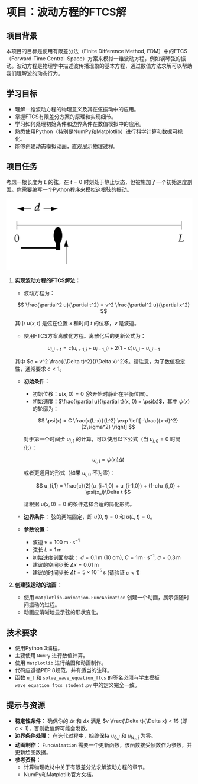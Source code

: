 # 项目：波动方程的FTCS解

## 项目背景

本项目的目标是使用有限差分法（Finite Difference Method, FDM）中的FTCS（Forward-Time Central-Space）方案来模拟一维波动方程，例如钢琴弦的振动。波动方程是物理学中描述波传播现象的基本方程，通过数值方法求解可以帮助我们理解波的动态行为。

## 学习目标

*   理解一维波动方程的物理意义及其在弦振动中的应用。
*   掌握FTCS有限差分方案的原理和实现细节。
*   学习如何处理初始条件和边界条件在数值模拟中的应用。
*   熟悉使用Python（特别是NumPy和Matplotlib）进行科学计算和数据可视化。
*   能够创建动态模拟动画，直观展示物理过程。

## 项目任务

考虑一根长度为 $L$ 的弦，在 $t=0$ 时刻处于静止状态，但被施加了一个初始速度剖面。你需要编写一个Python程序来模拟这根弦的振动。

![钢琴弦振动示意图](piano.png)

1.  **实现波动方程的FTCS解法：**
    *   波动方程为：
    
    $$ \frac{\partial^2 u}{\partial t^2} = v^2 \frac{\partial^2 u}{\partial x^2} $$

    其中 $u(x, t)$ 是弦在位置 $x$ 和时间 $t$ 的位移，$v$ 是波速。
    *   使用FTCS方案离散化方程。离散化后的更新公式为：
    
    $$ u_{i,j+1} = c(u_{i+1,j} + u_{i-1,j}) + 2(1-c)u_{i,j} - u_{i,j-1} $$

    其中 $c = v^2 \frac{(\Delta t)^2}{(\Delta x)^2}$。请注意，为了数值稳定性，通常要求 $c < 1$。
    *   **初始条件：**
        *   初始位移：$u(x, 0) = 0$ (弦开始时静止在平衡位置)。
        *   初始速度：$\frac{\partial u}{\partial t}(x, 0) = \psi(x)$，其中 $\psi(x)$ 的轮廓为：
        
        $$ \psi(x) = C \frac{x(L-x)}{L^2} \exp \left[ -\frac{(x-d)^2}{2\sigma^2} \right] $$

        对于第一个时间步 $u_{i,1}$ 的计算，可以使用以下公式（当 $u_{i,0}=0$ 时简化）：
            
        $$ u_{i,1} = \psi(x_i) \Delta t $$

        或者更通用的形式（如果 $u_{i,0}$ 不为零）：
        
        $$ u_{i,1} = \frac{c}{2}(u_{i+1,0} + u_{i-1,0}) + (1-c)u_{i,0} + \psi(x_i)\Delta t $$

        请根据 $u(x,0)=0$ 的条件选择合适的简化形式。
    *   **边界条件：** 弦的两端固定，即 $u(0, t) = 0$ 和 $u(L, t) = 0$。
    *   **参数设置：**
        *   波速 $v = 100 \,\mathrm{m\cdot s}^{-1}$
        *   弦长 $L = 1 \,\mathrm{m}$
        *   初始速度剖面参数： $d = 0.1 \,\mathrm{m}$ (10 cm), $C = 1 \,\mathrm{m\cdot s}^{-1}$, $\sigma = 0.3 \,\mathrm{m}$
        *   建议的空间步长 $\Delta x = 0.01 \,\mathrm{m}$
        *   建议的时间步长 $\Delta t = 5 \times 10^{-5} \,\mathrm{s}$ (请验证 $c < 1$)

2.  **创建弦运动的动画：**
    *   使用 `matplotlib.animation.FuncAnimation` 创建一个动画，展示弦随时间振动的过程。
    *   动画应清晰地显示弦的形状变化。

## 技术要求

*   使用Python 3编程。
*   主要使用 `NumPy` 进行数值计算。
*   使用 `Matplotlib` 进行绘图和动画制作。
*   代码应遵循PEP 8规范，并有适当的注释。
*   函数 `u_t` 和 `solve_wave_equation_ftcs` 的签名必须与学生模板 `wave_equation_ftcs_student.py` 中的定义完全一致。

## 提示与资源

*   **稳定性条件：** 确保你的 $\Delta t$ 和 $\Delta x$ 满足 $v \frac{\Delta t}{\Delta x} < 1$ (即 $c < 1$)，否则数值解可能会发散。
*   **边界条件处理：** 在迭代过程中，始终保持 $u_{0,j}$ 和 $u_{N_x,j}$ 为零。
*   **动画制作：** `FuncAnimation` 需要一个更新函数，该函数接受帧数作为参数，并更新绘图数据。
*   **参考资料：**
    *   计算物理教材中关于有限差分法求解波动方程的章节。
    *   NumPy和Matplotlib官方文档。
